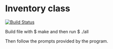 # Inventory class

[![Build Status](https://travis-ci.org/shelleywong/Inventory.svg?branch=master)](https://travis-ci.org/shelleywong/Inventory)

Build file with $ make and then run $ ./all

Then follow the prompts provided by the program.
